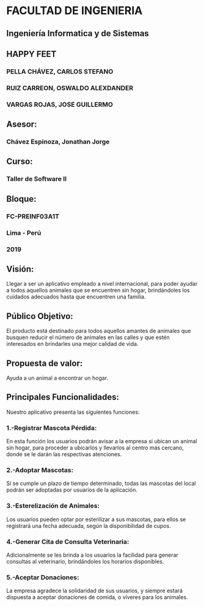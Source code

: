 # FACULTAD DE INGENIERIA

## Ingeniería Informatica y de Sistemas

## HAPPY FEET 

### PELLA CHÁVEZ, CARLOS STEFANO

### RUIZ CARREON, OSWALDO ALEXDANDER

### VARGAS ROJAS, JOSE GUILLERMO

## Asesor:

### Chávez Espinoza, Jonathan Jorge
## Curso:

### Taller de Software II

## Bloque:

### FC-PREINF03A1T
                                                            
### Lima - Perú

### 2019

## Visión:

Llegar a ser un aplicativo empleado a nivel internacional, para poder ayudar a todos aquellos animales que se encuentren sin hogar, brindándoles los cuidados adecuados hasta que encuentren una familia.

## Público Objetivo:

El producto está destinado para todos aquellos amantes de animales que busquen reducir el número de animales en las calles y que estén interesados en brindarles una mejor calidad de vida.

## Propuesta de valor: 
Ayuda a un animal a encontrar un hogar.

## Principales Funcionalidades:

Nuestro aplicativo presenta las siguientes funciones:

### 1.-Registrar Mascota Pérdida:

En esta función los usuarios podrán avisar a la empresa si ubican un animal sin hogar, para proceder a ubicarlos y llevarlos al centro más cercano, donde se le darán las respectivas atenciones.

### 2.-Adoptar Mascotas:

Si se cumple un plazo de tiempo determinado, todas las mascotas del local podrán ser adoptadas por usuarios de la aplicación.

### 3.-Esterelización de Animales:

Los usuarios pueden optar por esterilizar a sus mascotas, para ellos se registrará una fecha adecuada, según la disponibilidad de cupos.

### 4.-Generar Cita de Consulta Veterinaria:

Adicionalmente se les brinda a los usuarios la facilidad para generar consultas al veterinario, brindándoles los horarios disponibles.

### 5.-Aceptar Donaciones:

La empresa agradece la solidaridad de sus usuarios, y siempre estará dispuesta a aceptar donaciones de comida, o víveres para los animales.
